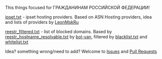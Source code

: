 This things focused for ГРАЖДАНИНАМ РОССИЙСКОЙ ФЕДЕРАЦИИ!


[ipset.txt](https://github.com/sevcator/zapret-lists/blob/main/ipset.txt) - ipset hosting providers. Based on ASN Hosting providers, idea and lists of providers by [LeonMskRu](https://github.com/LeonMskRu/arti_windows/tree/main/TEMP)

[reestr_filtered.txt](https://github.com/sevcator/zapret-lists/blob/main/reestr_filtered.txt) - list of blocked domains. Based by [reestr_hostname_resolvable.txt](https://github.com/bol-van/rulist/blob/main/reestr_hostname_resolvable.txt) by [bol-van](https://github.com/bol-van), filtered by [blacklist.txt](https://github.com/sevcator/zapret-lists/blob/main/.github/workflows/working/blacklist.txt) and [whitelist.txt](https://github.com/sevcator/zapret-lists/blob/main/.github/workflows/working/whitelist.txt)


Idea? something wrong/need to add? Welcome to [Issues](https://github.com/sevcator/zapret-lists/issues) and [Pull Requests](https://github.com/sevcator/zapret-lists/pulls)
